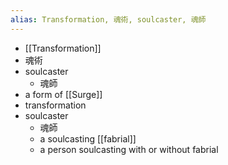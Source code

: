 ```yaml
---
alias: Transformation, 魂術, soulcaster, 魂師
---
```

- [[Transformation]]
- 魂術
- soulcaster
	- 魂師
- a form of [[Surge]]
- transformation
- soulcaster
	- 魂師
	- a soulcasting [[fabrial]]
	- a person  soulcasting with or without fabrial
